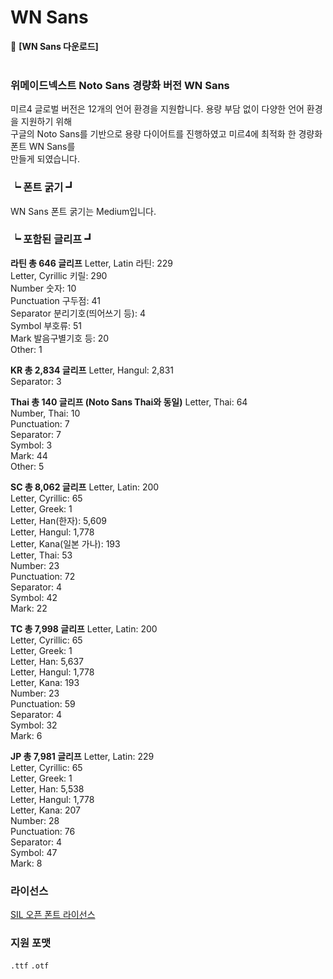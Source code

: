 # WN Sans



🔗 **[WN Sans 다운로드]**
<br><br>


### 위메이드넥스트 Noto Sans 경량화 버전 WN Sans

미르4 글로벌 버전은 12개의 언어 환경을 지원합니다.
용량 부담 없이 다양한 언어 환경을 지원하기 위해 <br>
구글의 Noto Sans를 기반으로 용량 다이어트를 진행하였고 미르4에 최적화 한 경량화 폰트 WN Sans를<br> 만들게 되였습니다.

### ┕  폰트 굵기 ┛
WN Sans 폰트 굵기는 Medium입니다.

### ┕  포함된 글리프 ┛

**라틴 총 646 글리프**
Letter, Latin 라틴: 229<br>
Letter, Cyrillic 키릴: 290<br>
Number 숫자: 10<br>
Punctuation 구두점: 41<br>
Separator 분리기호(띄어쓰기 등): 4<br>
Symbol 부호류: 51<br>
Mark 발음구별기호 등: 20<br>
Other: 1<br>
 

**KR 총 2,834 글리프**
Letter, Hangul: 2,831<br>
Separator: 3<br>
 

**Thai 총 140 글리프 (Noto Sans Thai와 동일)**
Letter, Thai: 64<br>
Number, Thai: 10<br>
Punctuation: 7<br>
Separator: 7<br>
Symbol: 3<br>
Mark: 44<br>
Other: 5<br>
 

**SC 총 8,062 글리프**
Letter, Latin: 200<br>
Letter, Cyrillic: 65<br>
Letter, Greek: 1<br>
Letter, Han(한자): 5,609<br>
Letter, Hangul: 1,778<br>
Letter, Kana(일본 가나): 193<br>
Letter, Thai: 53<br>
Number: 23<br>
Punctuation: 72<br>
Separator: 4<br>
Symbol: 42<br>
Mark: 22<br>
 

**TC 총 7,998 글리프**
Letter, Latin: 200<br>
Letter, Cyrillic: 65<br>
Letter, Greek: 1<br>
Letter, Han: 5,637<br>
Letter, Hangul: 1,778<br>
Letter, Kana: 193<br>
Number: 23<br>
Punctuation: 59<br>
Separator: 4<br>
Symbol: 32<br>
Mark: 6<br>
 

**JP 총 7,981 글리프**
Letter, Latin: 229<br>
Letter, Cyrillic: 65<br>
Letter, Greek: 1<br>
Letter, Han: 5,538<br>
Letter, Hangul: 1,778<br>
Letter, Kana: 207<br>
Number: 28<br>
Punctuation: 76<br>
Separator: 4<br>
Symbol: 47<br>
Mark: 8<br>

### 라이선스

[SIL 오픈 폰트 라이선스](https://scripts.sil.org/cms/scripts/page.php?site_id=nrsi&id=OFL)

### 지원 포맷

`.ttf` `.otf`

<br><br>
